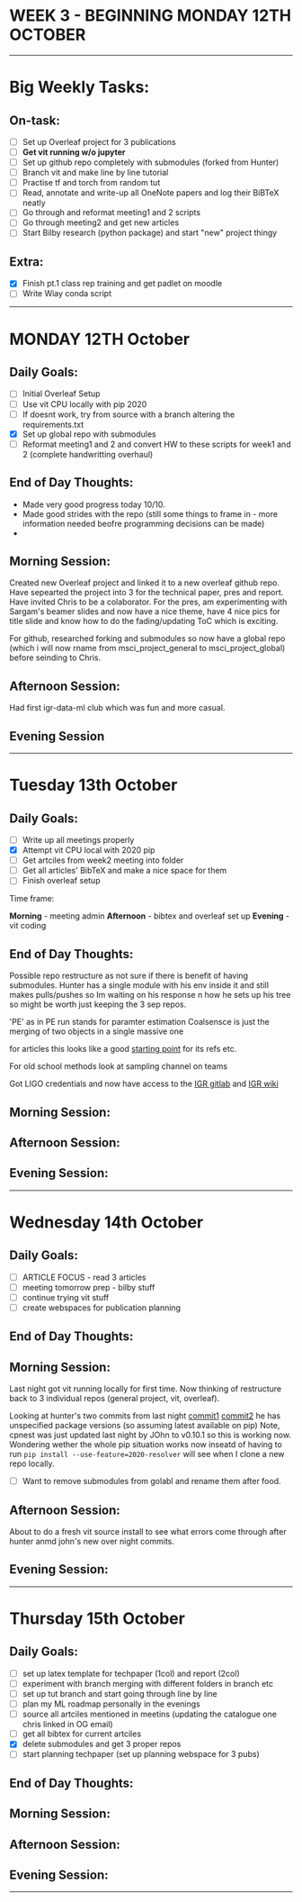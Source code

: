 # WEEK 3 - BEGINNING MONDAY 12TH OCTOBER

---

# Big Weekly Tasks:

## On-task:

- [ ] Set up Overleaf project for 3 publications
- [ ] **Get vit running w/o jupyter**
- [ ] Set up github repo completely with submodules (forked from Hunter)
- [ ] Branch vit and make line by line tutorial
- [ ] Practise tf and torch from random tut
- [ ] Read, annotate and write-up all OneNote papers and log their BiBTeX neatly
- [ ] Go through and reformat meeting1 and 2 scripts
- [ ] Go through meeting2 and get new articles
- [ ] Start Bilby research (python package) and start "new" project thingy

## Extra:

- [x] Finish pt.1 class rep training and get padlet on moodle
- [ ] Write Wiay conda script

---

# MONDAY 12TH October

## Daily Goals:

- [ ] Initial Overleaf Setup
- [ ] Use vit CPU locally with pip 2020
- [ ] If doesnt work, try from source with a branch altering the requirements.txt
- [x] Set up global repo with submodules
- [ ] Reformat meeting1 and 2 and convert HW to these scripts for week1 and 2 (complete handwritting overhaul)

## End of Day Thoughts:

- Made very good progress today 10/10.
- Made good strides with the repo (still some things to frame in - more information needed beofre programming decisions can be made)
-

## Morning Session:

Created new Overleaf project and linked it to a new overleaf github repo. Have sepearted the project into 3 for the technical paper, pres and report. Have invited Chris to be a colaborator. For the pres, am experimenting with Sargam's beamer slides and now have a nice theme, have 4 nice pics for title slide and know how to do the fading/updating ToC which is exciting.

For github, researched forking and submodules so now have a global repo (which i will now rname from msci_project_general to msci_project_global) before seinding to Chris.

## Afternoon Session:

Had first igr-data-ml club which was fun and more casual.

## Evening Session

---

# Tuesday 13th October

## Daily Goals:

- [ ] Write up all meetings properly
- [x] Attempt vit CPU local with 2020 pip
- [ ] Get artciles from week2 meeting into folder
- [ ] Get all articles' BibTeX and make a nice space for them
- [ ] Finish overleaf setup

Time frame:

**Morning** - meeting admin
**Afternoon** - bibtex and overleaf set up
**Evening** - vit coding

## End of Day Thoughts:

Possible repo restructure as not sure if there is benefit of having submodules. Hunter has a single module with his env inside it and still makes pulls/pushes so Im waiting on his response n how he sets up his tree so might be worth just keeping the 3 sep repos.

'PE' as in PE run stands for paramter estimation
Coalsensce is just the merging of two objects in a single massive one

for articles this looks like a good [starting point](https://inspirehep.net/literature/1663048) for its refs etc.

For old school methods look at sampling channel on teams

Got LIGO credentials and now have access to the [IGR gitlab](https://gilsay.physics.gla.ac.uk/gitlab/) and [IGR wiki](https://gilsay.physics.gla.ac.uk/dokuwiki/doku.php?do=index&id=igr-general)

## Morning Session:

## Afternoon Session:

## Evening Session:

---

# Wednesday 14th October

## Daily Goals:

- [ ] ARTICLE FOCUS - read 3 articles
- [ ] meeting tomorrow prep - bilby stuff
- [ ] continue trying vit stuff
- [ ] create webspaces for publication planning

## End of Day Thoughts:

## Morning Session:

Last night got vit running locally for first time. Now thinking of restructure back to 3 individual repos (general project, vit, overleaf).

Looking at hunter's two commits from last night [commit1](https://github.com/hagabbar/vitamin_b/commit/83f5313165d48a6fde05cc9bfc32766266897042) [commit2](https://github.com/hagabbar/vitamin_b/commit/586df2cf09aaa0b2f9f15c5678559cbcac71f836) he has unspecified package versions (so assuming latest available on pip) Note, cpnest was just updated last night by JOhn to v0.10.1 so this is working now. Wondering wether the whole pip situation works now inseatd of having to run ```pip install --use-feature=2020-resolver``` will see when I clone a new repo locally.

- [ ] Want to remove submodules from golabl and rename them after food.

## Afternoon Session:

About to do a fresh vit source install to see what errors come through after hunter anmd john's new over night commits. 

## Evening Session:

---

# Thursday 15th October

## Daily Goals:

- [ ] set up latex template for techpaper (1col) and report (2col)
- [ ] experiment with branch merging with different folders in branch etc
- [ ] set up tut branch and start going through line by line
- [ ] plan my ML roadmap personally in the evenings
- [ ] source all artciles mentioned in meetins (updating the catalogue one chris linked in OG email)
- [ ] get all bibtex for current artciles
- [x] delete submodules and get 3 proper repos
- [ ] start planning techpaper (set up planning webspace for 3 pubs)

## End of Day Thoughts:


## Morning Session:


## Afternoon Session:


## Evening Session:


---